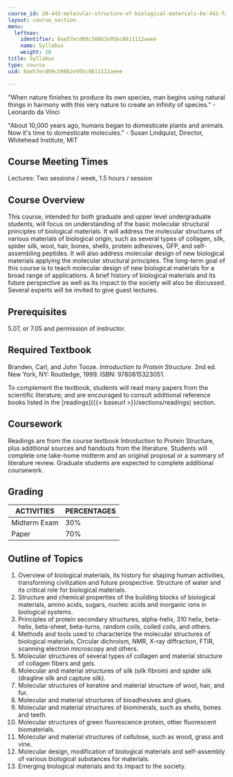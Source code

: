 ```yaml
---
course_id: 20-442-molecular-structure-of-biological-materials-be-442-fall-2005
layout: course_section
menu:
  leftnav:
    identifier: 8ae57ecd09c50062e95bc8611112aeee
    name: Syllabus
    weight: 10
title: Syllabus
type: course
uid: 8ae57ecd09c50062e95bc8611112aeee

---
```


"When nature finishes to produce its own species, man begins using natural things in harmony with this very nature to create an infinity of species." - Leonardo da Vinci

"About 10,000 years ago, humans began to domesticate plants and animals. Now it's time to domesticate molecules." - Susan Lindquist, Director, Whitehead Institute, MIT

Course Meeting Times
--------------------

Lectures: Two sessions / week, 1.5 hours / session

Course Overview
---------------

This course, intended for both graduate and upper level undergraduate students, will focus on understanding of the basic molecular structural principles of biological materials. It will address the molecular structures of various materials of biological origin, such as several types of collagen, silk, spider silk, wool, hair, bones, shells, protein adhesives, GFP, and self-assembling peptides. It will also address molecular design of new biological materials applying the molecular structural principles. The long-term goal of this course is to teach molecular design of new biological materials for a broad range of applications. A brief history of biological materials and its future perspective as well as its impact to the society will also be discussed. Several experts will be invited to give guest lectures.

Prerequisites
-------------

5.07, or 7.05 and permission of instructor.

Required Textbook
-----------------

Branden, Carl, and John Tooze. _Introduction to Protein Structure._ 2nd ed. New York, NY: Routledge, 1999. ISBN: 9780815323051.

To complement the textbook, students will read many papers from the scientific literature; and are encouraged to consult additional reference books listed in the [readings]({{< baseurl >}}/sections/readings) section.

Coursework
----------

Readings are from the course textbook Introduction to Protein Structure, plus additional sources and handouts from the literature. Students will complete one take-home midterm and an original proposal or a summary of literature review. Graduate students are expected to complete additional coursework.

Grading
-------

| ACTIVITIES | PERCENTAGES |
| --- | --- |
| Midterm Exam | 30% |
| Paper | 70% 

Outline of Topics
-----------------

1.  Overview of biological materials, its history for shaping human activities, transforming civilization and future prospective. Structure of water and its critical role for biological materials.
2.  Structure and chemical properties of the building blocks of biological materials, amino acids, sugars, nucleic acids and inorganic ions in biological systems.
3.  Principles of protein secondary structures, alpha-helix, 310 helix, beta-helix, beta-sheet, beta-turns, random coils, coiled coils, and others.
4.  Methods and tools used to characterize the molecular structures of biological materials, Circular dichroism, NMR, X-ray diffraction, FTIR, scanning electron microscopy and others.
5.  Molecular structures of several types of collagen and material structure of collagen fibers and gels.
6.  Molecular and material structures of silk (silk fibroin) and spider silk (dragline silk and capture silk).
7.  Molecular structures of keratine and material structure of wool, hair, and fur.
8.  Molecular and material structures of bioadhesives and glues.
9.  Molecular and material structures of biominerals, such as shells, bones and teeth.
10.  Molecular structures of green fluorescence protein, other fluorescent biomaterials.
11.  Molecular and material structures of cellulose, such as wood, grass and vine.
12.  Molecular design, modification of biological materials and self-assembly of various biological substances for materials.
13.  Emerging biological materials and its impact to the society.